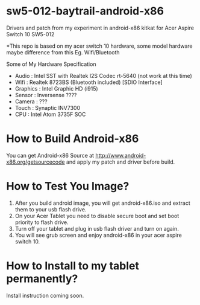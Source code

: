 # sw5-012-baytrail-android-x86
Drivers and patch from my experiment in android-x86 kitkat for Acer Aspire Switch 10 SW5-012

*This repo is based on my acer switch 10 hardware, some model hardware maybe difference from this Eg. Wifi/Bluetooth

Some of My Hardware Specification
- Audio : Intel SST with Realtek I2S Codec rt-5640  (not work at this time)
- Wifi  : Realtek 8723BS (Bluetooth included) [SDIO Interface]
- Graphics : Intel Graphic HD (i915)
- Sensor : Inversense ????
- Camera : ???
- Touch : Synaptic INV7300
- CPU : Intel Atom 3735F SOC

# How to Build Android-x86
You can get Android-x86 Source at http://www.android-x86.org/getsourcecode
and apply my patch and driver before build.

# How to Test You Image?
1. After you build android image, you will get android-x86.iso and extract them to your usb flash drive.
2. On your Acer Tablet you need to disable secure boot and set boot priority to flash drive.
3. Turn off your tablet and plug in usb flash driver and turn on again.
4. You will see grub screen and enjoy android-x86 in your acer aspire switch 10.


# How to Install to my tablet permanently?
Install instruction coming soon.
